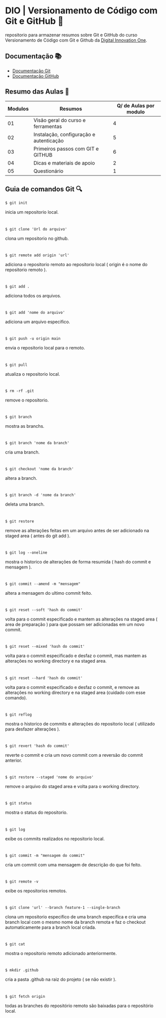 # DIO | Versionamento de Código com Git e GitHub :triangular_flag_on_post:

repositorio para armazenar resumos sobre Git e GitHub do curso Versionamento de Código com Git e Github da [Digital Innovation One](https://www.dio.me/).

## Documentação :books:

- [Documentação Git](https://git-scm.com/doc)
- [Documentação GitHub](https://docs.github.com/)

## Resumo das Aulas :memo:

| Modulos  | Resumos | Q/ de Aulas por modulo |
| ------------- | ------------- | ------------- |
| 01 |  Visão geral do curso e ferramentas | 4 |
| 02 |  Instalação, configuração e autenticação | 5 |
| 03 |  Primeiros passos com GIT e GITHUB | 6 |
| 04 |  Dicas e materiais de apoio | 2 |
| 05 |  Questionário | 1 |


## Guia de comandos Git :mag:

```
$ git init
```
inicia um repositorio local.
#
```
$ git clone 'Url do arquivo'
```
clona um repositorio no github.
#
```
$ git remote add origin 'url'
```
adiciona o repositorio remoto ao repositorio local ( origin é o nome do repositorio remoto ).
#
```
$ git add .
```
adiciona todos os arquivos.
#
```
$ git add 'nome do arquivo'
```
adiciona um arquivo especifico.
#
```
$ git push -u origin main
```
envia o repositorio local para o remoto.
#
```
$ git pull
```
atualiza o repositorio local.
#
```
$ rm -rf .git
```
remove o repositorio.
#
```
$ git branch
```
mostra as branchs.
#
```
$ git branch 'nome da branch'
```
cria uma branch.
#
```
$ git checkout 'nome da branch'
```
altera a branch.
#
```
$ git branch -d 'nome da branch'
```
deleta uma branch.
#
```
$ git restore
```
remove as alterações feitas em um arquivo antes de ser adicionado na staged area ( antes do git add ).
#
```
$ git log --oneline
```
mostra o historico de alterações de forma resumida ( hash do commit e mensagem ).
#
```
$ git commit --amend -m "mensagem"
```
altera a mensagem do ultimo commit feito.
#
```
$ git reset --soft 'hash do commit'
```
volta para o commit especificado e mantem as alterações na staged area ( area de preparação ) para que possam ser adicionadas em um novo commit.
#
```
$ git reset --mixed 'hash do commit'
```
volta para o commit especificado e desfaz o commit, mas mantem as alterações no working directory e na staged area.
#
```
$ git reset --hard 'hash do commit'
```
volta para o commit especificado e desfaz o commit, e remove as alterações no working directory e na staged area (cuidado com esse comando).
#
```
$ git reflog
```
mostra o historico de commits e alterações do repositorio local ( utilizado para desfazer alterações ).
#
```
$ git revert 'hash do commit'
```
reverte o commit e cria um novo commit com a reversão do commit anterior.
#
```
$ git restore --staged 'nome do arquivo'
```
remove o arquivo do staged area e volta para o working directory.
#
```
$ git status
```
mostra o status do repositorio.
#
```
$ git log
```
exibe os commits realizados no repositorio local.
#
```
$ git commit -m "mensagem do commit"
```
cria um commit com uma mensagem de descrição do que foi feito.
#
```
$ git remote -v
```
exibe os repositorios remotos.
#
```
$ git clone 'url' --branch feature-1 --single-branch
```
clona um repositorio especifico de uma branch especifica e cria uma branch local com o mesmo nome da branch remota e faz o checkout automaticamente para a branch local criada.
#
```
$ git cat
```
mostra o repositorio remoto adicionado anteriormente.
#
```
$ mkdir .github
```
cria a pasta .github na raiz do projeto ( se não existir ).
#
```
$ git fetch origin
```
todas as branches do repositório remoto são baixadas para o repositório local.
#

